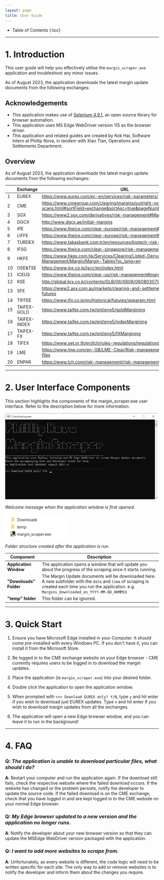 ```yaml
---
layout: page
title: User Guide
---
```


* Table of Contents
{:toc}
--------------------------------------------------------------------------------------------------------------------
<div style="page-break-after: always;"></div>

# **1. Introduction**

This user guide will help you effectively utilise the `margin_scraper.exe` application and troubleshoot any minor issues.

As of August 2023, the application downloads the latest margin update documents from the following exchanges:

## **Acknowledgements**

* This application makes use of [Selenium 4.9.1](https://www.selenium.dev/), an open source library for browser automation.
* This application uses MS Edge WebDriver version 115 as the browser driver.
* This application and related guides are created by Kok Hai, Software Intern at Phillip Nova, in tandem with Xiao Tian, Operations and Settlements Department.

## **Overview**
As of August 2023, the application downloads the latest margin update documents from the following exchanges:

|     | Exchange     | URL                                                                                                              |
|-----|--------------|------------------------------------------------------------------------------------------------------------------|
| 1   | EUREX        | https://www.eurex.com/ec-en/services/risk-parameters/                                                          |
| 2   | CME          | https://www.cmegroup.com/clearing/margins/outright-vol-scans.html#sortField=exchange&sortAsc=true&pageNumber=1 |
| 3   | SGX          | https://www2.sgx.com/derivatives/risk-management#Margin%20Schedule                                             |
| 4   | DGCX         | http://www.dgcx.ae/initial-margins                                                                             |
| 5   | IPE          | https://www.theice.com/clear-europe/risk-management#margins-europe                                             |
| 6   | LIFFE        | https://www.theice.com/clear-europe/risk-management#margin-liffe                                               |
| 7   | TURDEX       | https://www.takasbank.com.tr/en/resources/bistech-risk-parameters                                              |
| 8   | IFSG         | https://www.theice.com/clear-singapore/risk-management                                                         |
| 9   | HKFE         | https://www.hkex.com.hk/Services/Clearing/Listed-Derivatives/Risk-Management/Margin/Margin-Tables?sc_lang=en   |
| 10  | OSE&TSE      | https://www.jpx.co.jp/jscc/en/index.html                                                                       |
| 11  | ICEUS        | https://www.theice.com/clear-us/risk-management#margin-rates                                                   |
| 12  | KSE          | http://global.krx.co.kr/contents/GLB/06/0608/0608030700/GLB0608030700.jsp                                      |
| 13  | SFE          | https://www2.asx.com.au/markets/clearing-and-settlement-services/asx-clear-futures                             |
| 14  | TIFFEE       | https://www.tfx.co.jp/en/historical/futures/spparam.html                                                       |
| 15  | TAIFEX-GOLD  | https://www.taifex.com.tw/enl/eng5/goldMargining                                                               |
| 16  | TAIFEX-INDEX | https://www.taifex.com.tw/enl/eng5/indexMargining                                                              |
| 17  | TAIFEX-FX    | https://www.taifex.com.tw/enl/eng5/fXMargining                                                                 |
| 18  | TIFEX        | https://www.set.or.th/en/tch/rules-regulations/regulations                                                     |
| 19  | LME          | https://www.lme.com/en-GB/LME-Clear/Risk-management/Margin-Parameter-files                                     |
| 20  | ENPAR        | https://www.lch.com/risk-management/risk-management-sa/sa-risk-notices                                         |

--------------------------------------------------------------------------------------------------------------------
<div style="page-break-after: always;"></div>

# **2. User Interface Components**

This section highlights the components of the margin_scraper.exe user interface. Refer to the description below for more information.

<img src="images/margin scraper welcome message.png" width="500" /> 

_Welcome message when the application window is first opened._


<img src="images/margin scraper folder structure.png" width="200" /> 

_Folder structure created after the application is run._

| Component                       | Description                                                                                             |
|---------------------------------|---------------------------------------------------------------------------------------------------------|
| **Application Window**          | The application opens a window that will update you about the progress of the scraping once it starts running.  |
| **"Downloads" Folder**          | The Margin Update documents will be downloaded here. A new subfolder with the `date` and `time` of scraping is created each time you run the application. e.g. `Margins_Downloaded_on_YYYY-MM-DD_HHMMSS` |
|**"temp" folder**                | This folder can be ignored.                                                                             |

--------------------------------------------------------------------------------------------------------------------
<div style="page-break-after: always;"></div>

# **3. Quick Start**

1. Ensure you have Microsoft Edge installed in your Computer. It should come pre-installed with every Windows PC. If you don't have it, you can install it from the Microsoft Store.

2. Be logged in to the CME exchange website on your Edge browser - CME currently requires users to be logged in to download the margin updates.

3. Place the application (ie `margin_scraper.exe`) into your desired folder.

4. Double click the application to open the application window.

5. When prompted with `>>> Download EUREX only? Y/N`, type `y` and hit enter if you wish to download just EUREX updates. Type `n` and hit enter if you wish to download margin updates from all the exchanges.

6. The application will open a new Edge browser window, and you can leave it to run in the background!

--------------------------------------------------------------------------------------------------------------------
# **4. FAQ**

### **Q**: *The application is unable to download particular files, what should I do?* <br>
**A**: Restart your computer and run the application again. If the download still fails, check the respective website where the failed download occurs. If the website has changed or the problem persists, notify the developer to update the source code. If the failed download is on the CME exchange, check that you have logged in and are kept logged in to the CME website on your normal Edge browser.

### **Q**: *My Edge browser updated to a new version and the application no longer runs.* <br>
**A**: Notify the developer about your new browser version so that they can update the MSEdge WebDriver version packaged with the application.

### **Q**: *I want to add more websites to scrape from.* <br>
**A**: Unfortunately, as every website is different, the code logic will need to be written specific for each site. The only way to add or remove websites is to notify the developer and inform them about the changes you require.
